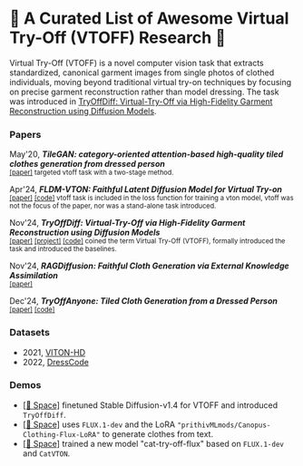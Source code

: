 # 🌟 A Curated List of Awesome Virtual Try-Off (VTOFF) Research 🌟

Virtual Try-Off (VTOFF) is a novel computer vision task that extracts standardized, canonical garment images from single photos of clothed individuals, moving beyond traditional virtual try-on techniques by focusing on precise garment reconstruction rather than model dressing. The task was introduced in [TryOffDiff: Virtual-Try-Off via High-Fidelity Garment Reconstruction using Diffusion Models](https://rizavelioglu.github.io/tryoffdiff).

### Papers
May'20, **_TileGAN: category-oriented attention-based high-quality tiled clothes generation from dressed person_**\
<sub>
  [[paper]](https://yuan-gao.net/pdf/NCA2020%20-%20TileGAN.pdf) 
  targeted vtoff task with a two-stage method.
</sub>

Apr'24, **_FLDM-VTON: Faithful Latent Diffusion Model for Virtual Try-on_**\
<sub>
  [[paper]](https://arxiv.org/abs/2404.14162) 
  [[code]](https://github.com/xiangji-ai/fldm-vton) 
  vtoff task is included in the loss function for training a vton model, vtoff was not the focus of the paper, nor was a stand-alone task introduced.
</sub>

Nov'24, **_TryOffDiff: Virtual-Try-Off via High-Fidelity Garment Reconstruction using Diffusion Models_**\
<sub>
  [[paper]](https://huggingface.co/papers/2411.18350)
  [[project]](https://rizavelioglu.github.io/tryoffdiff)
  [[code]](https://github.com/rizavelioglu/tryoffdiff/)
  coined the term Virtual Try-Off (VTOFF), formally introduced the task and introduced the baselines.
</sub>

Nov'24, **_RAGDiffusion: Faithful Cloth Generation via External Knowledge Assimilation_**\
<sub>
  [[paper]](https://arxiv.org/abs/2411.19528)
</sub>

Dec'24, **_TryOffAnyone: Tiled Cloth Generation from a Dressed Person_**\
<sub>
  [[paper]](https://arxiv.org/abs/2412.08573)
  [[code]](https://github.com/ixarchakos/try-off-anyone)
</sub>

### Datasets
- 2021, [VITON-HD](https://paperswithcode.com/dataset/viton-hd)
- 2022, [DressCode](https://paperswithcode.com/dataset/dress-code)

### Demos
- [[🤗 Space]](https://huggingface.co/spaces/rizavelioglu/tryoffdiff) finetuned Stable Diffusion-v1.4 for VTOFF and introduced `TryOffDiff`.
- [[🤗 Space]](https://huggingface.co/spaces/ginipick/FitGen) uses `FLUX.1-dev` and the LoRA `"prithivMLmods/Canopus-Clothing-Flux-LoRA"` to generate clothes from text.
- [[🤗 Space]](https://huggingface.co/spaces/xiaozaa/cat-try-off-flux) trained a new model "cat-try-off-flux" based on `FLUX.1-dev` and `CatVTON`.
